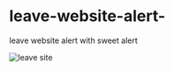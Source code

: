 # leave-website-alert-
leave website alert with sweet alert 

![leave site](https://user-images.githubusercontent.com/26027515/39093153-da87b69a-462b-11e8-95cb-76aba1471692.png)
